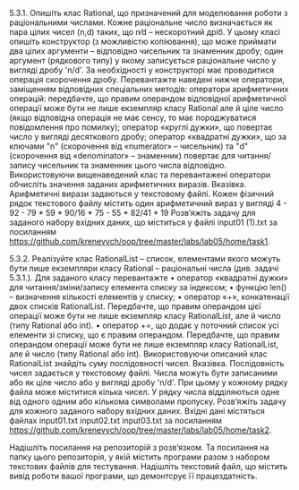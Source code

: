 5.3.1.    Опишіть клас Rational, що призначений для моделювання роботи з раціональними числами. Кожне раціональне число визначається як пара цілих чисел
          (n,d)
таких, що n⁄d – нескоротний дріб. У цьому класі опишіть конструктор (з можливістю копіювання), що може приймати
два цілих аргументи – відповідно чисельник та знаменник дробу;
один аргумент (рядкового типу) у якому записується раціональне число у вигляді дробу 'n/d'.
За необхідності у конструкторі має проводитися операція скорочення дробу.
Перевантажте наведені нижче оператори, заміщенням відповідних спеціальних методів:
оператори арифметичних операцій: передбачте, що правим операндом відповідної арифметичної операції може бути не лише екземпляр класу Rational але й ціле число (якщо відповідна операція не має сенсу, то має породжуватися повідомлення про помилку);
оператор «круглі дужки», що повертає число у вигляді десяткового дробу;
оператор «квадратні дужки», що за ключами "n" (скорочення від «numerator» – чисельник) та "d" (скорочення від «denominator» – знаменник) повертає для читання/запису чисельник та знаменник цього числа відповідно.
Використовуючи вищенаведений клас та перевантажені оператори обчисліть значення заданих арифметичних виразів.
Вказівка. Арифметичні вирази задаються у текстовому файлі. Кожен фізичний рядок текстового файлу містить один арифметичний вираз у вигляді
4  -  92  -  79  *  59  *  90/16  *  75  -  55  *  82/41  *  19
Розв’яжіть задачу для заданого набору вхідних даних, що міститься у файлі input01 (1).txt за посиланням
https://github.com/krenevych/oop/tree/master/labs/lab05/home/task1.


5.3.2.    Реалізуйте клас RationalList – список, елементами якого можуть бути лише екземпляри класу Rational – раціональні числа (див. задачі 5.3.1.). Для заданого класу перевантажте
•    оператор «квадратні дужки» для читання/зміни/запису елемента списку за індексом;
•    функцію len() – визначення кількості елементів у списку;
•    оператор «+», конкатенації двох списків RationalList. Передбачте, що правим операндом цієї операції може бути не лише екземпляр класу RationalList, але й число (типу Rational або int).
•    оператор +=, що додає у поточний список усі елементи зі списку, що є правим операндом. Передбачте, що правим операндом операції може бути не лише екземпляр класу RationalList, але й число (типу Rational або int).
Використовуючи описаний клас RationalList знайдіть суму послідовності чисел.
Вказівка. Послідовність чисел задається у текстовому файлі. Числа можуть бути записаними або як ціле число або у вигляді дробу 'n/d'. При цьому у кожному рядку файла може міститися кілька чисел. У рядку числа відділяються одне від одного одним або кількома символами пропуску.
Розв’яжіть задачу для кожного заданого набору вхідних даних. Вхідні дані містяться файлах
input01.txt
input02.txt
input03.txt
за посиланням
https://github.com/krenevych/oop/tree/master/labs/lab05/home/task2.

Надішліть посилання на репозиторій з розвʼязком. Та посилання на папку цього репозиторія, у якій містить програми разом з набором текстових файлів для тестування. Надішліть текстовий файл, що містить вивід роботи вашої програми, що демонтсрує її працездатність.
